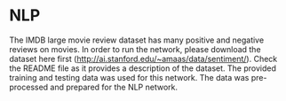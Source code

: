 # NLP
The IMDB large movie review dataset has many positive and negative reviews on movies. In order to run the network, please download the dataset here first (http://ai.stanford.edu/~amaas/data/sentiment/). Check the README file as it provides a description of the dataset. The provided training and testing data was used for this network. The data was pre-processed and prepared for the NLP network.
